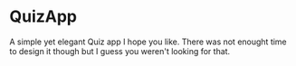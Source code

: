 # QuizApp
A simple yet elegant Quiz app 
I hope you like. There was not enought time to design it though but I guess you weren't looking for that.
